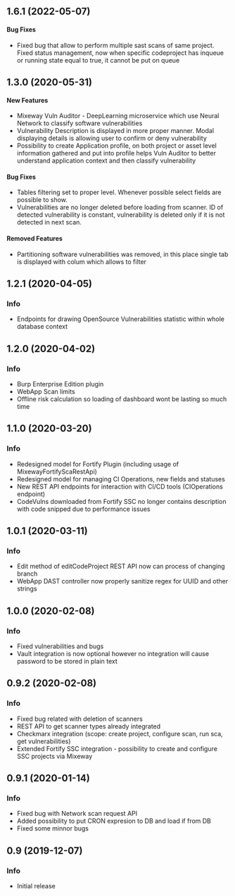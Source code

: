 ## 1.6.1 (2022-05-07)

#### Bug Fixes
* Fixed bug that allow to perform multiple sast scans of same project. Fixed status management, now when specific codeproject has inqueue or running state equal to true, it cannot be put on queue



<a name="1.3.0"></a>
## 1.3.0 (2020-05-31)

#### New Features

* Mixeway Vuln Auditor - DeepLearning microservice which use Neural Network to classify software vulnerabilities
* Vulnerability Description is displayed in more proper manner. Modal displaying details is allowing user to confirm or
deny vulnerability
* Possibility to create Application profile, on both project or asset level information gathered and put into profile
helps Vuln Auditor to better understand application context and then classify vulnerability

#### Bug Fixes
* Tables filtering set to proper level. Whenever possible select fields are possible to show.
* Vulnerabilities are no longer deleted before loading from scanner. ID of detected vulnerability is constant, vulnerability is deleted
only if it is not detected in next scan.

#### Removed Features
* Partitioning software vulnerabilities was removed, in this place single tab is displayed with colum which allows to filter


<a name="1.2.1"></a>
## 1.2.1 (2020-04-05)

### Info

* Endpoints for drawing OpenSource Vulnerabilities statistic within whole database context

<a name="1.2.0"></a>
## 1.2.0 (2020-04-02)

### Info

* Burp Enterprise Edition plugin
* WebApp Scan limits
* Offline risk calculation so loading of dashboard wont be lasting so much time

<a name="1.1."></a>
## 1.1.0 (2020-03-20)

### Info

* Redesigned model for Fortify Plugin (including usage of MixewayFortifyScaRestApi)
* Redesigned model for managing CI Operations, new fields and statuses
* New REST API endpoints for interaction with CI/CD tools (CIOperations endpoint)
* CodeVulns downloaded from Fortify SSC no longer contains description with code snipped due to performance issues


<a name="1.0.1"></a>
## 1.0.1 (2020-03-11)

### Info

* Edit method of editCodeProject REST API now can process of changing branch
* WebApp DAST controller now properly sanitize regex for UUID and other strings


<a name="1.0.0"></a>
## 1.0.0 (2020-02-08)

### Info

* Fixed vulnerabilities and bugs
* Vault integration is now optional however no integration will cause password to be stored in plain text

<a name="0.9.2"></a>
## 0.9.2 (2020-02-08)

### Info

* Fixed bug related with deletion of scanners
* REST API to get scanner types already integrated
* Checkmarx integration (scope: create project, configure scan, run sca, get vulnerabilities)
* Extended Fortify SSC integration - possibility to create and configure SSC projects via Mixeway

<a name="0.9.1"></a>
## 0.9.1 (2020-01-14)

### Info

* Fixed bug with Network scan request API
* Added possibility to put CRON expresion to DB and load if from DB
* Fixed some minnor bugs

<a name="0.9"></a>
## 0.9 (2019-12-07)

### Info

* Initial release

